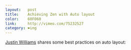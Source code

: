 ```yaml
---
layout:   post
title:    Achieving Zen with Auto layout
color:    60F060
link:     http://vimeo.com/75232527
category: ❤ing
---
```


[Justin Williams][justin] shares some best practices on auto layout:

<div class="embed" data-url="http://vimeo.com/75232527">

</div>

[justin]: https://twitter.com/justin
